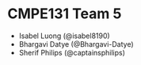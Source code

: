 # CMPE131 Team 5
- Isabel Luong (@isabel8190)
- Bhargavi Datye (@Bhargavi-Datye)
- Sherif Philips (@captainsphilips)
